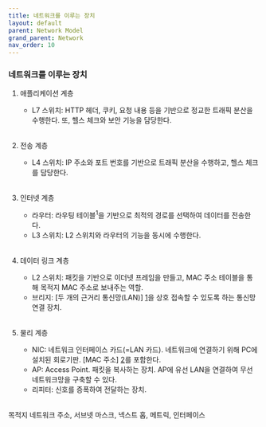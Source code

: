 ```yaml
---
title: 네트워크를 이루는 장치
layout: default
parent: Network Model
grand_parent: Network
nav_order: 10
---
```


### 네트워크를 이루는 장치
1. 애플리케이션 계층
    - L7 스위치: HTTP 헤더, 쿠키, 요청 내용 등을 기반으로 정교한 트래픽 분산을 수행한다. 또, 헬스 체크와 보안 기능을 담당한다.<br/>
    <br/>

2. 전송 계층
    - L4 스위치: IP 주소와 포트 번호를 기반으로 트래픽 분산을 수행하고, 헬스 체크를 담당한다.<br/>
    <br/>

3. 인터넷 계층
    - 라우터: 라우팅 테이블<sup>1</sup>을 기반으로 최적의 경로를 선택하여 데이터를 전송한다.<br/>
    - L3 스위치: L2 스위치와 라우터의 기능을 동시에 수행한다.<br/>
    <br/>

4. 데이터 링크 계층
    - L2 스위치: 패킷을 기반으로 이더넷 프레임을 만들고, MAC 주소 테이블을 통해 목적지 MAC 주소로 보내주는 역할.<br/>
    - 브리지: [두 개의 근거리 통신망(LAN)] [1]을 상호 접속할 수 있도록 하는 통신망 연결 장치.<br/>
    <br/>

5. 물리 계층
    - NIC: 네트워크 인터페이스 카드(=LAN 카드). 네트워크에 연결하기 위해 PC에 설치된 회로기판. [MAC 주소] [2]를 포함한다.<br/>
    - AP: Access Point. 패킷을 복사하는 장치. AP에 유선 LAN을 연결하여 무선 네트워크망을 구축할 수 있다.<br/>
    - 리피터: 신호를 증폭하여 전달하는 장치.<br/>
    <br/>

목적지 네트워크 주소, 서브넷 마스크, 넥스트 홉, 메트릭, 인터페이스

[1]: network%20type.html
[2]: network%20access%20layer.html